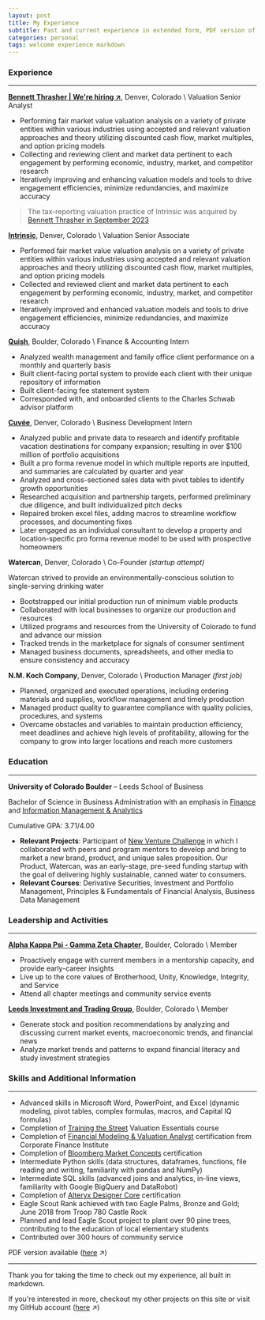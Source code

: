 ```yaml
---
layout: post
title: My Experience
subtitle: Past and current experience in extended form, PDF version of my resume available below
categories: personal
tags: welcome experience markdown
---
```

### Experience
---
[**Bennett Thrasher | We're hiring ↗**], Denver, Colorado \ Valuation Senior Analyst

- Performing fair market value valuation analysis on a variety of private entities within various industries using accepted and relevant valuation approaches and theory utilizing discounted cash flow, market multiples, and option pricing models 
- Collecting and reviewing client and market data pertinent to each engagement by performing economic, industry, market, and competitor research 
- Iteratively improving and enhancing valuation models and tools to drive engagement efficiencies, minimize redundancies, and maximize accuracy

> The tax-reporting valuation practice of Intrinsic was acquired by [Bennett Thrasher in September 2023] 

[**Intrinsic**], Denver, Colorado \ Valuation Senior Associate

- Performed fair market value valuation analysis on a variety of private entities within various industries using accepted and relevant valuation approaches and theory utilizing discounted cash flow, market multiples, and option pricing models 
- Collected and reviewed client and market data pertinent to each engagement by performing economic, industry, market, and competitor research 
- Iteratively improved and enhanced valuation models and tools to drive engagement efficiencies, minimize redundancies, and maximize accuracy


[**Quish**], Boulder, Colorado \ Finance & Accounting Intern

- Analyzed wealth management and family office client performance on a monthly and quarterly basis
- Built client-facing portal system to provide each client with their unique repository of information
- Built client-facing fee statement system 
- Corresponded with, and onboarded clients to the Charles Schwab advisor platform

[**Cuvée**], Denver, Colorado \ Business Development Intern

- Analyzed public and private data to research and identify profitable vacation destinations for company expansion; resulting in over $100 million of portfolio acquisitions
- Built a pro forma revenue model in which multiple reports are inputted, and summaries are calculated by quarter and year
- Analyzed and cross-sectioned sales data with pivot tables to identify growth opportunities
- Researched acquisition and partnership targets, performed preliminary due diligence, and built individualized pitch decks
- Repaired broken excel files, adding macros to streamline workflow processes, and documenting fixes
- Later engaged as an individual consultant to develop a property and location-specific pro forma revenue model to be used with prospective homeowners

**Watercan**, Denver, Colorado \ Co-Founder *(startup attempt)*

Watercan strived to provide an environmentally-conscious solution to single-serving drinking water
- Bootstrapped our initial production run of minimum viable products
- Collaborated with local businesses to organize our production and resources
- Utilized programs and resources from the University of Colorado to fund and advance our mission
- Tracked trends in the marketplace for signals of consumer sentiment
- Managed business documents, spreadsheets, and other media to ensure consistency and accuracy

**N.M. Koch Company**, Denver, Colorado \ Production Manager *(first job)*

- Planned, organized and executed operations, including ordering materials and supplies, workflow management and timely production 
- Managed product quality to guarantee compliance with quality policies, procedures, and systems 
- Overcame obstacles and variables to maintain production efficiency, meet deadlines and achieve high levels of profitability, allowing for the company to grow into larger locations and reach more customers

### Education
---
**University of Colorado Boulder** – Leeds School of Business

Bachelor of Science in Business Administration with an emphasis in [Finance] and [Information Management & Analytics]

Cumulative GPA: 3.71/4.00

- **Relevant Projects**: Participant of [New Venture Challenge] in which I collaborated with peers and program mentors to develop and bring to market a new brand, product, and unique sales proposition. Our Product, Watercan, was an early-stage, pre-seed funding startup with the goal of delivering highly sustainable, canned water to consumers.
- **Relevant Courses**: Derivative Securities, Investment and Portfolio Management, Principles & Fundamentals of Financial Analysis, Business Data Management

### Leadership and Activities
---
[**Alpha Kappa Psi - Gamma Zeta Chapter**], Boulder, Colorado \ Member

- Proactively engage with current members in a mentorship capacity, and provide early-career insights 
- Live up to the core values of Brotherhood, Unity, Knowledge, Integrity, and Service
- Attend all chapter meetings and community service events

[**Leeds Investment and Trading Group**], Boulder, Colorado \ Member

- Generate stock and position recommendations by analyzing and discussing current market events, macroeconomic trends, and financial news
- Analyze market trends and patterns to expand financial literacy and study investment strategies

### Skills and Additional Information
---
- Advanced skills in Microsoft Word, PowerPoint, and Excel (dynamic modeling, pivot tables, complex formulas, macros, and Capital IQ formulas)
- Completion of [Training the Street] Valuation Essentials course
- Completion of [Financial Modeling & Valuation Analyst] certification from Corporate Finance Institute
- Completion of [Bloomberg Market Concepts] certification
- Intermediate Python skills (data structures, dataframes, functions, file reading and writing, familiarity with pandas and NumPy)
- Intermediate SQL skills (advanced joins and analytics, in-line views, familiarity with Google BigQuery and DataRobot)
- Completion of [Alteryx Designer Core] certification 
- Eagle Scout Rank achieved with two Eagle Palms, Bronze and Gold; June 2018 from Troop 780 Castle Rock
- Planned and lead Eagle Scout project to plant over 90 pine trees, contributing to the education of local elementary students
- Contributed over 300 hours of community service

PDF version available ([here][PDF] ↗)

---
Thank you for taking the time to check out my experience, all built in markdown.

If you're interested in more, checkout my other projects on this site or visit my GitHub account ([here][github-account] ↗)

[**Bennett Thrasher | We're hiring ↗**]: https://www.btcpa.net/careers
[**Intrinsic**]: https://www.intrinsicfirm.com/
[Bennett Thrasher in September 2023]: https://www.btcpa.net/news/bennett-thrasher-continues-growth-with-acquisition-of-valuation-practice-in-denver
[**Quish**]: https://quishco.com
[**Cuvée**]: https://cuvee.com
[Finance]: https://www.colorado.edu/business/academic-programs/undergraduate-programs/finance
[Information Management & Analytics]: https://www.colorado.edu/business/academic-programs/undergraduate-programs/management-entrepreneurship/information-analytics-track
[New Venture Challenge]: https://www.colorado.edu/nvc/
[**Alpha Kappa Psi - Gamma Zeta Chapter**]: http://www.akpsigz.com/
[**Leeds Investment and Trading Group**]: https://www.litgroupcu.com/
[Training the Street]: https://trainingthestreet.com/
[Financial Modeling & Valuation Analyst]: https://corporatefinanceinstitute.com/certifications/financial-modeling-valuation-analyst-fmva-program/
[Bloomberg Market Concepts]: https://www.bloomberg.com/professional/product/bloomberg-market-concepts/
[Alteryx Designer Core]:https://community.alteryx.com/t5/Certification/bd-p/product-certification
[PDF]: https://lukenelsn.github.io/assets/Luke-Nelson-Resume.pdf
[github-account]: https://github.com/lukenelsn